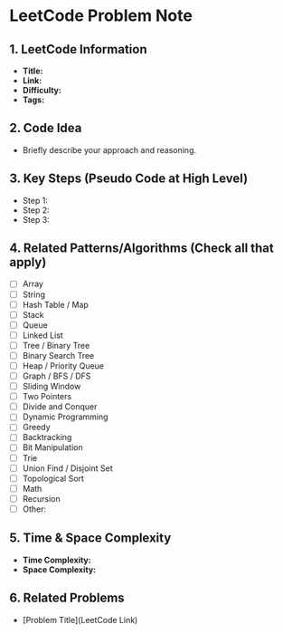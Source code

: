 # LeetCode Problem Note

## 1. LeetCode Information

- **Title:**
- **Link:**
- **Difficulty:**
- **Tags:**

## 2. Code Idea

- Briefly describe your approach and reasoning.

## 3. Key Steps (Pseudo Code at High Level)

- Step 1:
- Step 2:
- Step 3:

## 4. Related Patterns/Algorithms (Check all that apply)

- [ ] Array
- [ ] String
- [ ] Hash Table / Map
- [ ] Stack
- [ ] Queue
- [ ] Linked List
- [ ] Tree / Binary Tree
- [ ] Binary Search Tree
- [ ] Heap / Priority Queue
- [ ] Graph / BFS / DFS
- [ ] Sliding Window
- [ ] Two Pointers
- [ ] Divide and Conquer
- [ ] Dynamic Programming
- [ ] Greedy
- [ ] Backtracking
- [ ] Bit Manipulation
- [ ] Trie
- [ ] Union Find / Disjoint Set
- [ ] Topological Sort
- [ ] Math
- [ ] Recursion
- [ ] Other:

## 5. Time & Space Complexity

- **Time Complexity:**
- **Space Complexity:**

## 6. Related Problems

- [Problem Title](LeetCode Link)
